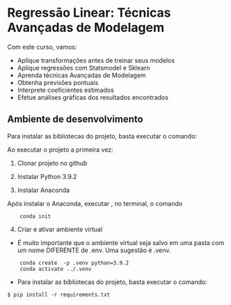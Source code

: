 # Regressão Linear: Técnicas Avançadas de Modelagem

Com este curso, vamos:

- Aplique transformações antes de treinar seus modelos
- Aplique regressões com Statsmodel e Sklearn
- Aprenda técnicas Avançadas de Modelagem
- Obtenha previsões pontuais
- Interprete coeficientes estimados
- Efetue análises gráficas dos resultados encontrados

## Ambiente de desenvolvimento

Para instalar as bibliotecas do projeto, basta executar o comando:

Ao executar o projeto a primeira vez:

1. Clonar projeto no github

2. Instalar Python 3.9.2

3. Instalar Anaconda

Após instalar o Anaconda, executar , no terminal, o comando

```shell
    conda init
```

4. Criar e ativar ambiente virtual

- É muito importante que o ambiente virtual seja salvo em uma pasta com um nome DIFERENTE de .env. Uma sugestão é .venv.

```shell
    conda create  -p .venv python=3.9.2
    conda activate ../.venv
```

- Para instalar as bibliotecas do projeto, basta executar o comando:

```shell
$ pip install -r requirements.txt
```